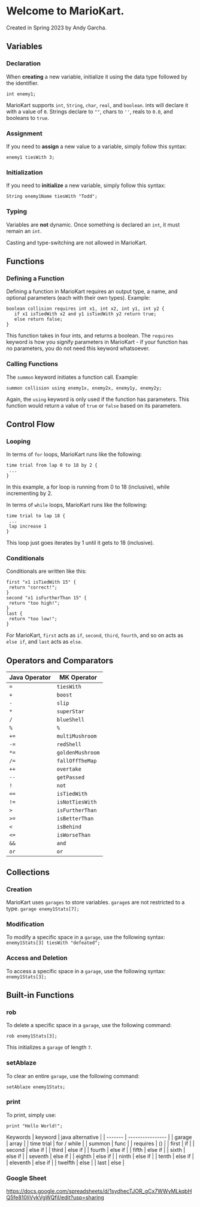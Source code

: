 # Welcome to MarioKart.

 Created in Spring 2023 by Andy Garcha.

## Variables
### Declaration
When **creating** a new variable, initialize it using the data type followed by the identifier.

`int enemy1;`

MarioKart supports `int`, `String`, `char`, `real`, and `boolean`. ints will declare it with a value of `0`. Strings declare to `""`, chars to `''`, reals to `0.0`, and booleans to `true`.

### Assignment
If you need to **assign** a new value to a variable, simply follow this syntax: 

`enemy1 tiesWith 3;`

### Initialization
If you need to **initialize** a new variable, simply follow this syntax: 

`String enemy1Name tiesWith "Todd";`

### Typing
Variables are **not** dynamic. Once something is declared an `int`, it must remain an `int`. 

Casting and type-switching are not allowed in MarioKart.

## Functions
### Defining a Function
Defining a function in MarioKart requires an output type, a name, and optional parameters (each with their own types). Example:
```
boolean collision requires int x1, int x2, int y1, int y2 {
   if x1 isTiedWith x2 and y1 isTiedWith y2 return true;
   else return false;
}
```
This function takes in four ints, and returns a boolean. The `requires` keyword is how you signify parameters in MarioKart - if your function has no parameters, you do not need this keyword whatsoever.

### Calling Functions
The `summon` keyword initiates a function call. Example:
```
summon collision using enemy1x, enemy2x, enemy1y, enemy2y;
```
Again, the `using` keyword is only used if the function has parameters.
This function would return a value of `true` or `false` based on its parameters.

## Control Flow
### Looping
In terms of `for` loops, MarioKart runs like the following:
```
time trial from lap 0 to 18 by 2 {
 ...
}
```
In this example, a for loop is running from 0 to 18 (inclusive), while incrementing by 2.

In terms of `while` loops, MarioKart runs like the following:
```
time trial to lap 18 {
 ...
 lap increase 1
}
```
This loop just goes iterates by 1 until it gets to 18 (inclusive).

### Conditionals
Conditionals are written like this:
```
first "x1 isTiedWith 15" {
 return "correct!";
}
second "x1 isFurtherThan 15" {
 return "too high!";
}
last {
 return "too low!";
}
```

For MarioKart, `first` acts as `if`, `second`, `third`, `fourth`, and so on acts as `else if`, and `last` acts as `else`.

## Operators and Comparators
| Java Operator | MK Operator    |
| -- |----------------|
| `=` | `tiesWith`    |
| `+` | `boost`        |
| `-` | `slip`         |
| `*` | `superStar`   |
| `/` | `blueShell`   |
| `%` | `%`            |
| `+=` | `multiMushroom` |
| `-=` | `redShell`      |
| `*=` | `goldenMushroom` |
| `/=` | `fallOffTheMap` |
| `++` | `overtake`       |
| `--` | `getPassed`     |
| `!` | `not`            |
| `==` | `isTiedWith`   |
| `!=` | `isNotTiesWith` |
| `>` | `isFurtherThan` |
| `>=` | `isBetterThan` |
| `<` | `isBehind`      |
| `<=` | `isWorseThan`  |
| `&&` | `and`            |
| `or` | `or` |

## Collections
### Creation
MarioKart uses `garages` to store variables. `garage`s are not restricted to a type.
`garage enemy1Stats[7];`

### Modification
To modify a specific space in a `garage`, use the following syntax:
```enemy1Stats[3] tiesWith "defeated";```

### Access and Deletion
To access a specific space in a `garage`, use the following syntax:
```enemy1Stats[3];```

## Built-in Functions
### rob
To delete a specific space in a `garage`, use the following command:

```rob enemy1Stats[3];```

This initializes a `garage` of length `7`.

### setAblaze
To clear an entire `garage`, use the following command:

```setAblaze enemy1Stats;```

### print
To print, simply use:

```print "Hello World!";```

Keywords
| keyword | java alternative |
| ------- | ---------------- |
| garage | array |
| time trial | for / while |
| summon | func |
| requires | () |
| first | if |
| second | else if |
| third | else if |
| fourth | else if |
| fifth | else if | 
| sixth | else if |
| seventh | else if |
| eighth | else if |
| ninth | else if |
| tenth | else if |
| eleventh | else if |
| twelfth | else |
| last | else |

### Google Sheet
https://docs.google.com/spreadsheets/d/1sydhecTJOR_gCx7WWyMLkqbHQ5fe810liVykVgWQfjI/edit?usp=sharing
